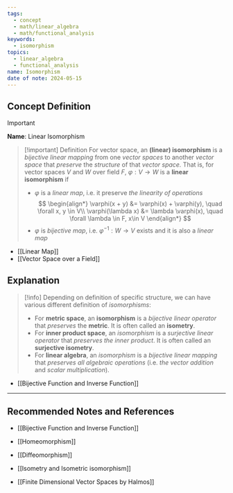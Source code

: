 ```yaml
---
tags:
  - concept
  - math/linear_algebra
  - math/functional_analysis
keywords:
  - isomorphism
topics:
  - linear_algebra
  - functional_analysis
name: Isomorphism
date of note: 2024-05-15
---
```


## Concept Definition

>[!important]
>**Name**: Linear Isomorphism

>[!important] Definition
>For vector space, an **(linear) isomorphism** is a *bijective linear mapping* from one *vector spaces* to another *vector space* that *preserve* the *structure* of that *vector space.* 
>That is, for vector spaces $V$ and $W$ over field $F$,  $\varphi: V \to W$ is a **linear isomorphism** if
>- $\varphi$ is a *linear map*, i.e. it preserve *the linearity of operations*
>$$
>\begin{align*}
>\varphi(x + y) &= \varphi(x) + \varphi(y), \quad \forall x, y \in V\\
>\varphi(\lambda x) &= \lambda \varphi(x), \quad \forall \lambda \in F, x\in V 
\end{align*}
>$$
>- $\varphi$ is *bijective map*, i.e. $\varphi^{-1}: W\to V$ exists and it is also a *linear map*

- [[Linear Map]]
- [[Vector Space over a Field]]


## Explanation

>[!info]
>Depending on definition of specific structure, we can have various different definition of *isomorphisms*:
> 
> - For **metric space**, an **isomorphism** is a *bijective linear operator* that *preserves* the **metric**. It is often called an **isometry**.
> - For **inner product space**, an *isomorphism* is a *surjective linear operator* that *preserves the inner product*. It is often called an **surjective isometry**.
> - For **linear algebra**, an *isomorphism* is a *bijective linear mapping* that *preserves all algebraic operations* (i.e. *the vector addition* and *scalar multiplication*).



- [[Bijective Function and Inverse Function]]



-----------
##  Recommended Notes and References

- [[Bijective Function and Inverse Function]]
- [[Homeomorphism]]
- [[Diffeomorphism]]
- [[Isometry and Isometric isomorphism]]

- [[Finite Dimensional Vector Spaces by Halmos]]
